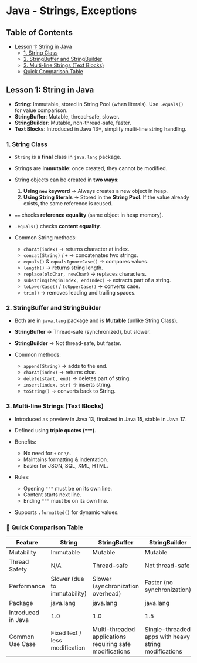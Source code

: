 # Java - Strings, Exceptions

## Table of Contents
- [Lesson 1: String in Java](#lesson-1-string-in-java)
    - [1. String Class](#1-string-class)
    - [2. StringBuffer and StringBuilder](#2-stringbuffer-and-stringbuilder)
    - [3. Multi-line Strings (Text Blocks)](#3-multi-line-strings-text-blocks)
    - [Quick Comparison Table](#-quick-comparison-table)

## Lesson 1: String in Java

- **String**: Immutable, stored in String Pool (when literals). Use `.equals()` for value comparison.
- **StringBuffer**: Mutable, thread-safe, slower.
- **StringBuilder**: Mutable, non-thread-safe, faster.
- **Text Blocks**: Introduced in Java 13+, simplify multi-line string handling.

### 1. String Class

- `String` is a **final** class in `java.lang` package.
- Strings are **immutable**: once created, they cannot be modified.
- String objects can be created in **two ways**:

    1. **Using `new` keyword** → Always creates a new object in heap.
    2. **Using String literals** → Stored in the **String Pool**. If the value already exists, the same reference is reused.

- `==` checks **reference equality** (same object in heap memory).
- `.equals()` checks **content equality**.
- Common String methods:

    - `charAt(index)` → returns character at index.
    - `concat(String)` / `+` → concatenates two strings.
    - `equals()` & `equalsIgnoreCase()` → compares values.
    - `length()` → returns string length.
    - `replace(oldChar, newChar)` → replaces characters.
    - `substring(beginIndex, endIndex)` → extracts part of a string.
    - `toLowerCase()` / `toUpperCase()` → converts case.
    - `trim()` → removes leading and trailing spaces.

### 2. StringBuffer and StringBuilder

- Both are in `java.lang` package and is **Mutable** (unlike String Class).
- **StringBuffer** → Thread-safe (synchronized), but slower.
- **StringBuilder** → Not thread-safe, but faster.
- Common methods:

    - `append(String)` → adds to the end.
    - `charAt(index)` → returns char.
    - `delete(start, end)` → deletes part of string.
    - `insert(index, str)` → inserts string.
    - `toString()` → converts back to String.

### 3. Multi-line Strings (Text Blocks)

- Introduced as preview in Java 13, finalized in Java 15, stable in Java 17.
- Defined using **triple quotes (`"""`)**.
- Benefits:

    - No need for `+` or `\n`.
    - Maintains formatting & indentation.
    - Easier for JSON, SQL, XML, HTML.

- Rules:

    - Opening `"""` must be on its own line.
    - Content starts next line.
    - Ending `"""` must be on its own line.

- Supports `.formatted()` for dynamic values.

### 🔑 Quick Comparison Table

| Feature            | String                         | StringBuffer                                             | StringBuilder                                        |
|--------------------|--------------------------------|----------------------------------------------------------|------------------------------------------------------|
| Mutability         | Immutable                      | Mutable                                                  | Mutable                                              |
| Thread Safety      | N/A                            | Thread-safe                                              | Not thread-safe                                      |
| Performance        | Slower (due to immutability)   | Slower (synchronization overhead)                        | Faster (no synchronization)                          |
| Package            | java.lang                      | java.lang                                                | java.lang                                            |
| Introduced in Java | 1.0                            | 1.0                                                      | 1.5                                                  |
| Common Use Case    | Fixed text / less modification | Multi-threaded applications requiring safe modifications | Single-threaded apps with heavy string modifications |
